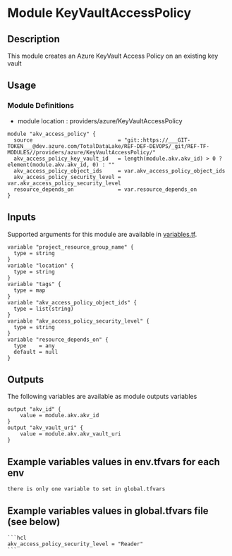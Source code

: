 # Module KeyVaultAccessPolicy

## Description

This module creates an Azure KeyVault Access Policy on an existing key vault

## Usage

### Module Definitions

- module location : providers/azure/KeyVaultAccessPolicy

```hcl
module "akv_access_policy" {
  source                           = "git::https://___GIT-TOKEN___@dev.azure.com/TotalDataLake/REF-DEF-DEVOPS/_git/REF-TF-MODULES//providers/azure/KeyVaultAccessPolicy/"
  akv_access_policy_key_vault_id   = length(module.akv.akv_id) > 0 ? element(module.akv.akv_id, 0) : ""
  akv_access_policy_object_ids     = var.akv_access_policy_object_ids
  akv_access_policy_security_level = var.akv_access_policy_security_level
  resource_depends_on              = var.resource_depends_on
}
```

## Inputs

Supported arguments for this module are available in [variables.tf](variables.tf).

```hcl
variable "project_resource_group_name" {
  type = string
}
variable "location" {
  type = string
}
variable "tags" {
  type = map
}
variable "akv_access_policy_object_ids" {
  type = list(string)
}
variable "akv_access_policy_security_level" {
  type = string
}
variable "resource_depends_on" {
  type    = any
  default = null
}

```

## Outputs

The following variables are available as module outputs variables

```hcl
output "akv_id" {
    value = module.akv.akv_id
}
output "akv_vault_uri" {
    value = module.akv.akv_vault_uri
}
```

## Example variables values in env.tfvars for each env

`there is only one variable to set in global.tfvars`

## Example variables values in global.tfvars file (see below)

    ```hcl
    akv_access_policy_security_level = "Reader"
    ```
